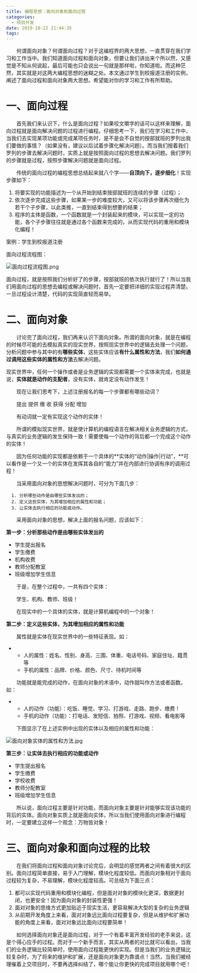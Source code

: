 ```yaml
---
title: 编程思想：面向对象和面向过程
categories:
  - 项目开发
date: 2019-10-22 21:44:35
tags:
---
```


　　何谓面向对象？何谓面向过程？对于这编程界的两大思想，一直贯穿在我们学习和工作当中。我们知道面向过程和面向对象，但要让我们讲出来个所以然，又感觉是不知从何说起，最后可能也只会说出一句就是那样啦，你知道啦。而这种茫然，其实就是对这两大编程思想的迷糊之处。本文通过学生到校报道注册的实例，阐述了面向过程和面向对象两大思想。希望能对你的学习和工作有所帮助。

# 一、面向过程

　　首先我们来认识下，什么是面向过程？如果咬文嚼字的话可以这样来理解，面向过程就是面向解决问题的过程进行编程。仔细思考一下，我们在学习和工作中，当我们去实现某项功能或完成某项任务时，是不是会不自觉的按部就班的罗列出我们要做的事情？（如果没有，建议以后试着步骤化解决问题）。而当我们按着我们罗列的步骤去解决问题时，实质上就是按照面向过程的思想去解决问题。我们罗列的步骤就是过程，按照步骤解决问题就是面向过程。

　　传统的面向过程的编程思想总结起来就八个字——**自顶向下，逐步细化**！实现步骤如下：

1. 将要实现的功能描述为一个从开始到结束按部就班的连续的步骤（过程）；
2. 依次逐步完成这些步骤，如果某一步的难度较大，又可以将该步骤再次细化为若干个子步骤，以此类推，一直到结束得到想要的结果；
3. 程序的主体是函数，一个函数就是一个封装起来的模块，可以实现一定的功能，各个子步骤往往就是通过各个函数来完成的，从而实现代码的重用和模块化编程！

案例：学生到校报道注册

面向过程流程图：

![面向过程流程图.png](http://ww1.sinaimg.cn/large/006mfK1qly1g7zb7rqab3j30as0frq3o.jpg)

面向过程，就是按照我们分析好了的步骤，按部就班的依次执行就行了！所以当我们用面向过程的思想去编程或解决问题时，首先一定要把详细的实现过程弄清楚。一旦过程设计清楚，代码的实现简直轻而易举。

# 二、面向对象

　　讨论完了面向过程，我们再来认识下面向对象。所谓的面向对象，就是在编程的时候尽可能的去模拟真实的现实世界，按照现实世界中的逻辑去处理一个问题，分析问题中参与其中的有**哪些实体**，这些实体应该**有什么属性和方法**，我们**如何通过调用这些实体的属性和方法**去解决问题。

现实世界中，任何一个操作或者是业务逻辑的实现都需要一个实体来完成，也就是说，**实体就是动作的支配者**，没有实体，就肯定没有动作发生！

　　现在让我们思考下，上述注册报名的每一个步骤都有哪些动词？

　　提出 提供 缴 收 获得 分配 增加

　　有动词就一定有实现这个动作的实体！

　　所谓的模拟现实世界，就是使计算机的编程语言在解决相关业务逻辑的方式，与真实的业务逻辑的发生保持一致！需要使每一个动作的背后都一个完成这个动作的实体！

　　因为任何功能的实现都是依赖于一个具体的**实体的“动作|操作|行动”，**可以看作是一个又一个的实体在发挥其各自的“能力”并在内部进行协调有序的调用过程！

　　当采用面向对象的思想解决问题时，可分为下面几步：

      1. 分析哪些动作是由哪些实体发出的；
      2. 定义这些实体，为其增加相应的属性和功能；
      3. 让实体去执行相应的功能或动作。

　　采用面向对象的思想，解决上面的报名问题，应该如下：

**第一步：分析那些动作是由哪些实体发出的**

- 学生提出报名
- 学生缴费
- 机构收费
- 教师分配教室
- 班级增加学生信息

　　于是，在整个过程中，一共有四个实体：

　　学生、机构、教师、班级！

　　在现实中的一个具体的实体，就是计算机编程中的一个对象！

**第二步：定义这些实体，为其增加相应的属性和功能**

　　属性就是实体在现实世界中的一些特征表现。如：

- - 人的属性：姓名、性别、身高、三围、体重、电话号码、家庭住址、籍贯等
  - 手机的属性：品牌、价格、颜色、尺寸、待机时间等

　　功能就是能完成的动作，在面向对象的术语中，动作就叫作方法或者函数。如：

- - 人的动作（功能）：吃饭、睡觉、学习、打游戏、走路、跑步、缴费！
  - 手机的动作（功能）：打电话、发短信、拍照、打游戏、视频、看电影等

　　下图显示了在上述实例中出现的实体以及相应的属性和功能：

![面向对象实体的属性和方法.jpg](http://ww1.sinaimg.cn/large/006mfK1qly1g7zb8bxxfvj30gn0ef3zn.jpg)

**第三步：让实体去执行相应的功能或动作**

- 学生提出报名
- 学生缴费
- 学校收费
- 教师分配教室
- 班级增加学生信息

　　所以说，面向过程主要是针对功能，而面向对象主要是针对能够实现该功能的背后的实体。面向对象实质上就是面向实体，所以当我们使用面向对象进行编程时，一定要建立这样一个观念：万物皆对象！

#  三、面向对象和面向过程的比较

　　在我们将面向过程和面向对象讨论完后，会明显的感觉两者之间有着很大的区别。面向过程简单直接，易于入门理解，模块化程度较低。而面向对象相对于面向过程较为复杂，不易理解，模块化程度较高。可总结为下面三点：

1. 都可以实现代码重用和模块化编程，但是面对对象的模块化更深，数据更封闭，也更安全！因为面向对象的封装性更强！
2. 面对对象的思维方式更加贴近于现实生活，更容易解决大型的复杂的业务逻辑
3. 从前期开发角度上来看，面对对象远比面向过程要复杂，但是从维护和扩展功能的角度上来看，面对对象远比面向过程要简单！

　　如何选择面向对象还是面向过程，对于一个有着丰富开发经验的老手来说，这是个得心应手的过程。而对于一个新手而言，其实从两者的对比就可以看出，当我们的业务逻辑比较简单时，使用面向过程能更快的实现。但是当我们的业务逻辑比较复杂时，为了将来的维护和扩展，还是面向对象更为靠谱点！当然，当我们被经理催着上交项目时，不要再选择纠结了，哪个能让你更快的完成项目就用哪个吧！